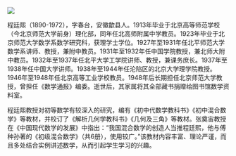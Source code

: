 ![](https://s2.loli.net/2022/08/31/ALmnOdrFsipUbcK.png)

程廷熙（1890-1972），字春台，安徽歙县人。1913年毕业于北京高等师范学校（今北京师范大学前身）理化部，同年任北高师附属中学教员。1923年毕业于北京师范大学数学系数学研究科，获理学士学位。1927年至1931年任北平师范大学数学系讲师、教授，兼附中教员。1931年至1932年任中国学院教授，兼北师大附中教员。1932年至1937年任北平大学工学院讲师、教授，兼课务庶长。1937年至1938年任中国大学讲师。1938年至1944年任沦陷区的北京大学理学院教授。1946年至1948年任北京高等工业学校教员。1948年后长期担任北京师范大学教授，曾担任《数学通报》编委。逝世后，其家属将其全部藏书捐赠给图书馆数学资料室。

程廷熙教授对初等数学有较深入的研究，编有《初中代数学教科书》《初中混合数学》等教材，并校订了《解析几何学教科书》《几何及三角》等教材。张奠宙教授在《中国现代数学的发展》中指出：“我国混合数学的创造人当推程廷熙，他与傅种孙著的《初级混合数学》（共6册），使用较广。”该教材内容丰富、理论严谨，而且多处结合实例讲述数学，从而引起学生学习的兴趣。